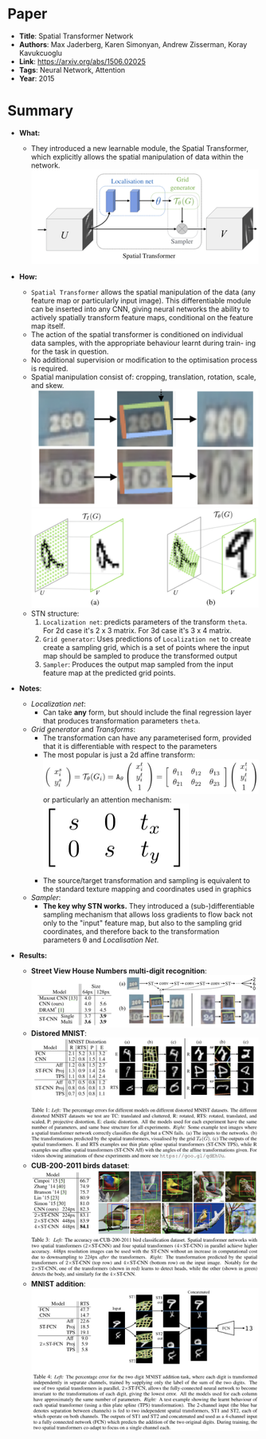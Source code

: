 # Paper

* **Title**: Spatial Transformer Network
* **Authors**: Max Jaderberg, Karen Simonyan, Andrew Zisserman, Koray Kavukcuoglu
* **Link**: https://arxiv.org/abs/1506.02025
* **Tags**: Neural Network, Attention
* **Year**: 2015

# Summary

* **What:**
  * They introduced a new learnable module, the Spatial Transformer, which explicitly allows the spatial manipulation of data within the network.
  ![STN](images/STN/stn.png?raw=true "STN")

* **How:**
   * `Spatial Transformer` allows the spatial manipulation of the data (any feature map or particularly input image). This differentiable module can be inserted into any CNN, giving neural networks the ability to actively spatially transform feature maps, conditional on the feature map itself.
   * The action of the spatial transformer is conditioned on individual data samples, with the appropriate behaviour learnt during train- ing for the task in question.
   * No additional supervision or modification to the optimisation process is required.
   * Spatial manipulation consist of: cropping, translation, rotation, scale, and skew.
   ![Example](images/STN/stn_example2.png?raw=true "Example") ![Example2](images/STN/stn_example.png?raw=true "Example2")
   * STN structure:
        1. `Localization net`: predicts parameters of the transform `theta`. For 2d case it's 2 x 3 matrix. For 3d case it's 3 x 4 matrix.
        2. `Grid generator`: Uses predictions of `Localization net` to create create a sampling grid, which is a set of points where the input map should be sampled to produce the transformed output
        3. `Sampler`: Produces the output map sampled from the input feature map at the predicted grid points.
    
* **Notes**:
    * *Localization net*:
        * Can take **any** form, but should include the final regression layer that produces transformation parameters `theta`. 
    * *Grid generator* and *Transforms*: 
        * The transformation can have any parameterised form, provided that it is differentiable with respect to the parameters
        * The most popular is just a 2d affine transform: \
         ![2dAffine](images/STN/stn_2d_spatial_transform.png?raw=true "2D Affine Transform") 
         or particularly an attention mechanism: \
          ![Attention](images/STN/stn_attention_thetas.png?raw=true "Attention")  
        * The source/target transformation and sampling is equivalent to the standard texture mapping and coordinates used in graphics
    * *Sampler*:
        * **The key why STN works.** They introduced a (sub-)differentiable sampling mechanism that allows loss gradients to flow back not only to the "input" feature map, but also to the sampling grid coordinates, and therefore back to the transformation parameters θ and *Localisation Net*.
         
        
              
     
* **Results:**
    * **Street View House Numbers multi-digit recognition**:
      ![SVHN Results](images/STN/stn_svhn_results.png?raw=true   "SVHN Results")
    * **Distored MNIST**:
      ![Distorted MNIST Results](images/STN/stn_distored_mnist_results.png?raw=true "Distorted MNIST")
    * **CUB-200-2011 birds dataset**:
      ![Birds Classification Results](images/STN/stn_birds_results.png?raw=true "Birds Classification Results")
    * **MNIST addition**:
      ![MNIST addition Results](images/STN/stn_mnist_addition_results.png?raw=true "MNIST addition Results")  
